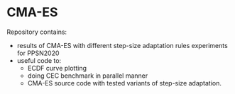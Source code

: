 # CMA-ES

Repository contains:

* results of CMA-ES with different step-size adaptation rules experiments for PPSN2020
* useful code to: 
  * ECDF curve plotting
  * doing CEC benchmark in parallel manner
  * CMA-ES source code with tested variants of step-size adaptation.


